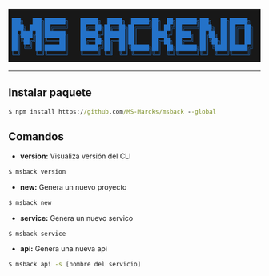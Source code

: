 ![portada](img/portada.png)

----
## **Instalar paquete**

```cmd
$ npm install https://github.com/MS-Marcks/msback --global
```
## **Comandos**
- **version:** Visualiza versión del CLI
```cmd
$ msback version
```
- **new:** Genera un nuevo proyecto
```cmd
$ msback new
```
- **service:** Genera un nuevo servico
```cmd
$ msback service 
```
- **api:** Genera una nueva api
```cmd
$ msback api -s [nombre del servicio]
```